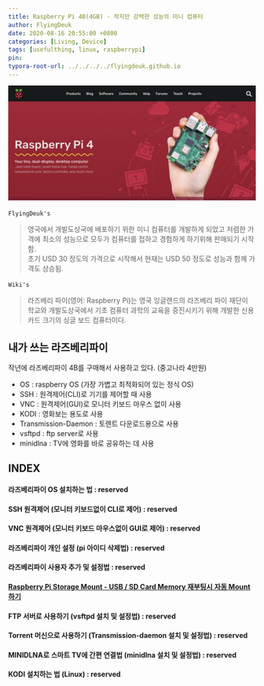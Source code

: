 ```yaml
---
title: Raspberry Pi 4B(4GB) - 작지만 강력한 성능의 미니 컴퓨터
author: FlyingDeuk
date: 2020-08-16 20:55:00 +0800
categories: [Living, Device]
tags: [usefulthing, linux, raspberrypi]
pin:
typora-root-url: ../../../../flyingdeuk.github.io
---
```


![pi](/img/living/pi/pi.jpg)

`FlyingDeuk's`
> 영국에서 개발도상국에 배포하기 위한 미니 컴퓨터를 개발하게 되었고 저렴한 가격에 최소의 성능으로 모두가 컴퓨터를 접하고 경험하게 하기위해 판매되기 시작함.<br>
초기 USD 30 정도의 가격으로 시작해서 현재는 USD 50 정도로 성능과 함께 가격도 상승됨.

`Wiki's`
>라즈베리 파이(영어: Raspberry Pi)는 영국 잉글랜드의 라즈베리 파이 재단이 학교와 개발도상국에서 기초 컴퓨터 과학의 교육을 증진시키기 위해 개발한 신용카드 크기의 싱글 보드 컴퓨터이다.

## 내가 쓰는 라즈베리파이
작년에 라즈베리파이 4B를 구매해서 사용하고 있다. (중고나라 4만원)
- OS : raspberry OS (가장 가볍고 최적화되어 있는 정식 OS) <br>
- SSH : 원격제어(CLI)로 기기를 제어할 때 사용
- VNC : 원격제어(GUI)로 모니터 키보드 마우스 없이 사용 <br>
- KODI : 영화보는 용도로 사용 <br>
- Transmission-Daemon : 토렌트 다운로드용으로 사용 <br>
- vsftpd : ftp server로 사용 <br>
- minidlna : TV에 영화를 바로 공유하는 데 사용 <br>

## INDEX

#### 라즈베리파이 OS 설치하는 법 : reserved

#### SSH 원격제어 (모니터 키보드없이 CLI로 제어) : reserved

#### VNC 원격제어 (모니터 키보드 마우스없이 GUI로 제어) : reserved

#### 라즈베리파이 개인 설정 (pi 아이디 삭제법) : reserved

#### 라즈베리파이 사용자 추가 및 설정법 : reserved

#### [Raspberry Pi Storage Mount - USB / SD Card Memory 재부팅시 자동 Mount 하기](/posts/Pi-mount/)

#### FTP 서버로 사용하기 (vsftpd 설치 및 설정법) : reserved

#### Torrent 머신으로 사용하기 (Transmission-daemon 설치 및 설정법) : reserved

#### MINIDLNA로 스마트 TV에 간편 연결법 (minidlna 설치 및 설정법) : reserved

#### KODI 설치하는 법 (Linux) : reserved
